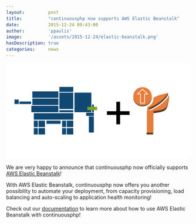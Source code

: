 ```yaml
---
layout:         post
title:          "continuousphp now supports AWS Elastic Beanstalk"
date:           2015-12-24 09:43:00
author:         'ppaulis'
image:          '/assets/2015-12-24/elastic-beanstalk.png'
hasDescription: true
categories:     news
---
```


![Elastic Beanstalk](/assets/2015-12-24/elastic-beanstalk.png)

We are very happy to announce that continuousphp now officially supports [AWS Elastic Beanstalk](https://aws.amazon.com/elasticbeanstalk)!

<!--more-->

With AWS Elastic Beanstalk, continuousphp now offers you another possibility to automate your deployment, from capacity provisioning, load balancing and auto-scaling to application health monitoring!

Check out our [documentation](/documentation/deployment/aws-elastic-beanstalk/) to learn more about how to use AWS Elastic Beanstalk with continuousphp!
